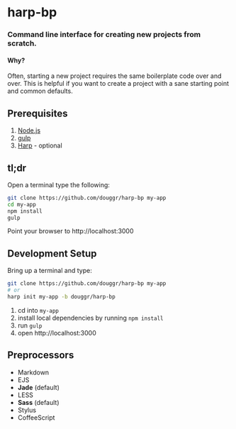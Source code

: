 # harp-bp
### Command line interface for creating new projects from scratch.
#### Why?
Often, starting a new project requires the same boilerplate code over and over.
This is helpful if you want to create a project with a sane starting point and
common defaults.

## Prerequisites
  1. [Node.js](https://nodejs.org)
  2. [gulp](http://gulpjs.com)
  3. [Harp](http://harpjs.com) - optional

## tl;dr
Open a terminal type the following:
```sh
git clone https://github.com/douggr/harp-bp my-app
cd my-app
npm install
gulp
```
Point your browser to http://localhost:3000

## Development Setup
Bring up a terminal and type:
```sh
git clone https://github.com/douggr/harp-bp my-app
# or
harp init my-app -b douggr/harp-bp
```

1. cd into `my-app`
2. install local dependencies by running `npm install`
3. run `gulp`
4. open http://localhost:3000

## Preprocessors
- Markdown
- EJS
- **Jade** (default)
- LESS
- **Sass** (default)
- Stylus
- CoffeeScript
